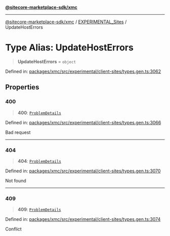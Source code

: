 [**@sitecore-marketplace-sdk/xmc**](../../../../README.md)

***

[@sitecore-marketplace-sdk/xmc](../../../../README.md) / [EXPERIMENTAL\_Sites](../README.md) / UpdateHostErrors

# Type Alias: UpdateHostErrors

> **UpdateHostErrors** = `object`

Defined in: [packages/xmc/src/experimental/client-sites/types.gen.ts:3062](https://github.com/Sitecore/marketplace-sdk/blob/main/packages/xmc/src/experimental/client-sites/types.gen.ts#L3062)

## Properties

### 400

> **400**: [`ProblemDetails`](ProblemDetails.md)

Defined in: [packages/xmc/src/experimental/client-sites/types.gen.ts:3066](https://github.com/Sitecore/marketplace-sdk/blob/main/packages/xmc/src/experimental/client-sites/types.gen.ts#L3066)

Bad request

***

### 404

> **404**: [`ProblemDetails`](ProblemDetails.md)

Defined in: [packages/xmc/src/experimental/client-sites/types.gen.ts:3070](https://github.com/Sitecore/marketplace-sdk/blob/main/packages/xmc/src/experimental/client-sites/types.gen.ts#L3070)

Not found

***

### 409

> **409**: [`ProblemDetails`](ProblemDetails.md)

Defined in: [packages/xmc/src/experimental/client-sites/types.gen.ts:3074](https://github.com/Sitecore/marketplace-sdk/blob/main/packages/xmc/src/experimental/client-sites/types.gen.ts#L3074)

Conflict
